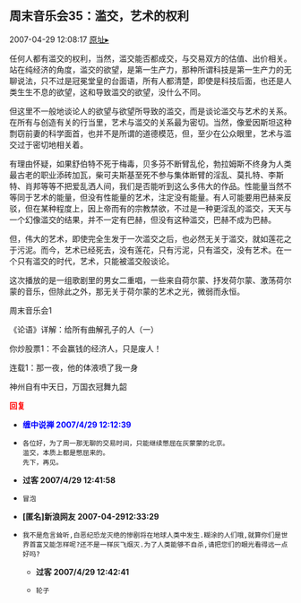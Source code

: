 ## 周末音乐会35：滥交，艺术的权利
2007-04-29 12:08:17
[原址▸](http://www.fxgan.com/chan_time/2007_01_06/499.htm)



 任何人都有滥交的权利，当然，滥交能否都成交，与交易双方的估值、出价相关。站在纯经济的角度，滥交的欲望，是第一生产力，那种所谓科技是第一生产力的无聊说法，只不过是冠冕堂皇的台面语，所有人都清楚，即使是科技后面，也还是人类生生不息的欲望，这和导致滥交的欲望，没什么不同。


 


 但这里不一般地谈论人的欲望与欲望所导致的滥交，而是谈论滥交与艺术的关系。在所有与创造有关的行当里，艺术与滥交的关系最为密切。当然，像爱因斯坦这种剽窃前妻的科学面首，也并不是所谓的道德模范，但，至少在公众眼里，艺术与滥交过于密切地相关着。


 


 有理由怀疑，如果舒伯特不死于梅毒，贝多芬不断臂乱伦，勃拉姆斯不终身为人类最古老的职业添砖加瓦，柴可夫斯基至死不参与集体断臂的淫乱、莫扎特、李斯特、肖邦等等不把爱乱洒人间，我们是否能听到这么多伟大的作品。性能量当然不等同于艺术的能量，但没有性能量的艺术，注定没有能量。有人可能要用巴赫来反驳，但在某种程度上，因上帝而有的宗教禁欲，不过是一种更淫乱的滥交，天天与一个幻像滥交的结果，并不一定有巴赫，但没有这种滥交，巴赫不成为巴赫。


 


 但，伟大的艺术，即使完全生发于一次滥交之后，也必然无关于滥交，就如莲花之于污泥。而今，艺术已经死去，没有莲花，只有污泥，只有滥交，没有艺术。在一个只有滥交的时代，艺术，只能被滥交般谈论。


 


 这次播放的是一组歌剧里的男女二重唱，一些来自荷尔蒙、抒发荷尔蒙、激荡荷尔蒙的音乐，但除此之外，那无关于荷尔蒙的艺术之光，微弱而永恒。


 


 




 周末音乐会1


 


 《论语》详解：给所有曲解孔子的人（一）


 


 你炒股票1：不会赢钱的经济人，只是废人！


 


 连载1：那一夜，他的体液喷了我一身


神州自有中天日，万国衣冠舞九韶





<font color='red'>**回复**</font>


- <font color='blue'>**缠中说禅 2007/4/29 12:12:39**</font>
- ```
  各位好，为了周一那无聊的交易时间，只能继续憋屈在灰蒙蒙的北京。
  滥交，本质上都是憋屈来的。
  先下，再见。
  ```
- **过客 2007/4/29 12:41:58**
- ```
  冒泡
  ```
- **[匿名]新浪网友 2007-04-2912:33:29**
- ```
  我不是危言耸听,白恶纪恐龙灭绝的惨剧将在地球人类中发生.糊涂的人们哦,就算你们是世界首富又能怎样呢?还不是一样灰飞烟灭.为了人类能够不自杀,请把您们的眼光看得远一点好吗?
  ```
   - **过客 2007/4/29 12:42:41**
   - ```
     轮子
     ```
